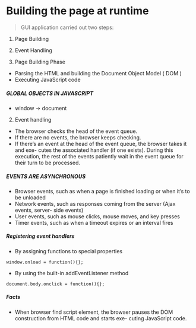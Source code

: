 # Building the page at runtime
> GUI application carried out two steps:
1. Page Building
2. Event Handling

1. Page Building Phase
* Parsing the HTML and building the Document Object Model ( DOM )
* Executing JavaScript code
##### GLOBAL OBJECTS IN JAVASCRIPT
* window -> document

2. Event handling
* The browser checks the head of the event queue.
* If there are no events, the browser keeps checking.
* If there’s an event at the head of the event queue, the browser takes it and exe-
cutes the associated handler (if one exists). During this execution, the rest of
the events patiently wait in the event queue for their turn to be processed.

##### EVENTS ARE ASYNCHRONOUS
* Browser events, such as when a page is finished loading or when it’s to be unloaded
* Network events, such as responses coming from the server (Ajax events, server-
side events)
* User events, such as mouse clicks, mouse moves, and key presses
* Timer events, such as when a timeout expires or an interval fires

##### Registering event handlers
* By assigning functions to special properties
```
window.onload = function(){};
```
* By using the built-in addEventListener method
```
document.body.onclick = function(){};
```

##### Facts
* When browser find script element, the browser pauses the DOM construction from HTML code and starts exe-
cuting JavaScript code.
